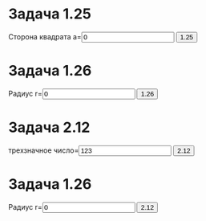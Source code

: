 <!DOCTYPE html>
<html>

  <head>
   <script> 
 function func1(){ 
 var a;
 a=Number(document.getElementById("a_znach").value);
 document.getElementById("kont_a").innerHTML ="<h1>"+"Периметр"+"<br>"+ a*4+"</h1>";
 }
 function func2(){
var r;
 r=Number(document.getElementById("b_znach").value);
 document.getElementById("b").innerHTML ="<h1>"+"Диаметр"+"<br>"+ r*2+"</h1>";
 }

  function func9(){
var a;
 a=Number(document.getElementById("4la").value);
 b=(a-(a-a%100)-a%10)/10;
 document.getElementById("4l").innerHTML = "<h1>"+"число десятков"+"<br>"+ b +"</h1>";
  a=Number(document.getElementById("4la").value);
   document.getElementById("4l").innerHTML = document.getElementById("4l").innerHTML+ "<h1>"+"сумма цифр"+"<br>" +"</h1>";
    a=Number(document.getElementById("4la").value);
 b=(a-(a-a%100)-a%10)/10;
 c=(a-a%100)/100;
 m=b*a%10*c;
 document.getElementById("4l").innerHTML = document.getElementById("4l").innerHTML+ "<h1>"+"произведение чисел"+"<br>" +"</h1>";
   
   
 }
 
 </script>
  </head>

  <body>
      <h1>Задача 1.25</h1>
  Сторона квадрата a=<input type="text" value="0" id="a_znach">
  <button onclick="func1()">1.25</button>
  <div id="kont_a"></div>
  <h1>Задача 1.26</h1>
  Радиус r=<input type="text" value="0" id="b_znach">
  <button onclick="func2()">1.26</button>
  <div id="b"></div>
  <h1>Задача 2.12</h1>
  трехзначное число=<input type="text" value="123" id="4la">
  <button onclick="func9()">2.12</button>
  <div id="4l"></div>
  <h1>Задача 1.26</h1>
  Радиус r=<input type="text" value="0" id="b_znach">
  <button onclick="func9()">2.12</button>
  <div id="b"></div>
  
  </body>

</html>
 
